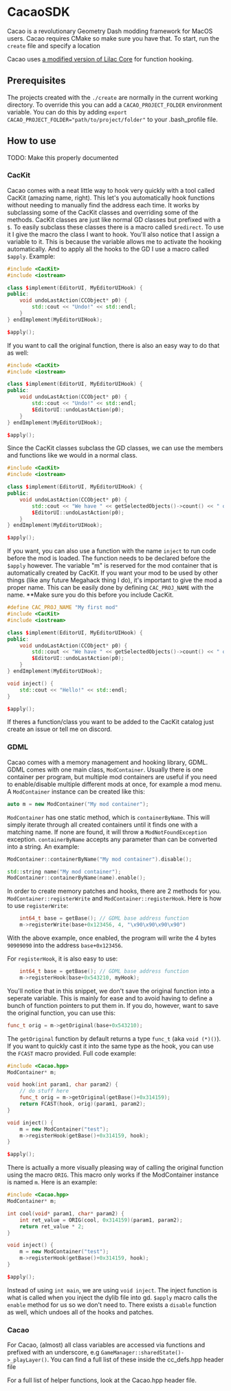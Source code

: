 # CacaoSDK
Cacao is a revolutionary Geometry Dash modding framework for MacOS users. Cacao requires CMake so make sure you have that. To start, run the `create` file and specify a location

Cacao uses [a modified version of Lilac Core](https://github.com/altalk23/core/) for function hooking.

## Prerequisites

The projects created with the `./create` are normally in the current working directory. To override this you can add a `CACAO_PROJECT_FOLDER` environment variable. You can do this by adding `export CACAO_PROJECT_FOLDER="path/to/project/folder"` to your .bash_profile file.

## How to use

TODO: Make this properly documented  

### CacKit

Cacao comes with a neat little way to hook very quickly with a tool called CacKit (amazing name, right). This let's you automatically hook functions without needing to manually find the address each time. It works by subclassing some of the CacKit classes and overriding some of the methods. CacKit classes are just like normal GD classes but prefixed with a `$`. To easily subclass these classes there is a macro called `$redirect`. To use it I give the macro the class I want to hook. You'll also notice that I assign a variable to it. This is because the variable allows me to activate the hooking automatically. And to apply all the hooks to the GD I use a macro called `$apply`. Example:
```cpp
#include <CacKit>
#include <iostream>

class $implement(EditorUI, MyEditorUIHook) {
public:
    void undoLastAction(CCObject* p0) {
        std::cout << "Undo!" << std::endl;
    }
} endImplement(MyEditorUIHook);

$apply();
```

If you want to call the original function, there is also an easy way to do that as well:
```cpp
#include <CacKit>
#include <iostream>

class $implement(EditorUI, MyEditorUIHook) {
public:
    void undoLastAction(CCObject* p0) {
        std::cout << "Undo!" << std::endl;
        $EditorUI::undoLastAction(p0);
    }
} endImplement(MyEditorUIHook);

$apply();
```
Since the CacKit classes subclass the GD classes, we can use the members and functions like we would in a normal class.
```cpp
#include <CacKit>
#include <iostream>

class $implement(EditorUI, MyEditorUIHook) {
public:
    void undoLastAction(CCObject* p0) {
        std::cout << "We have " << getSelectedObjects()->count() << " objects selected" << std::endl;
        $EditorUI::undoLastAction(p0);
    }
} endImplement(MyEditorUIHook);

$apply();
```

If you want, you can also use a function with the name `inject` to run code before the mod is loaded. The function needs to be declared before the `$apply` however. The variable "m" is reserved for the mod container that is automatically created by CacKit. If you want your mod to be used by other things (like any future Megahack thing I do), it's important to give the mod a proper name. This can be easily done by defining `CAC_PROJ_NAME` with the name. \*\*Make sure you do this before you include CacKit.
```cpp
#define CAC_PROJ_NAME "My first mod"
#include <CacKit>
#include <iostream>

class $implement(EditorUI, MyEditorUIHook) {
public:
    void undoLastAction(CCObject* p0) {
        std::cout << "We have " << getSelectedObjects()->count() << " objects selected" << std::endl;
        $EditorUI::undoLastAction(p0);
    }
} endImplement(MyEditorUIHook);

void inject() {
    std::cout << "Hello!" << std::endl;
}

$apply();

```

If theres a function/class you want to be added to the CacKit catalog just create an issue or tell me on discord.

### GDML

Cacao comes with a memory management and hooking library, GDML. GDML comes with one main class, `ModContainer`. Usually there is one container per program, but multiple mod containers are useful if you need to enable/disable multiple different mods at once, for example a mod menu. A `ModContainer` instance can be created like this:

```cpp
auto m = new ModContainer("My mod container");
```

`ModContainer` has one static method, which is `containerByName`. This will simply iterate through all created containers until it finds one with a matching name. If none are found, it will throw a `ModNotFoundException` exception. `containerByName` accepts any parameter than can be converted into a string. An example:

```cpp
ModContainer::containerByName("My mod container").disable();

std::string name("My mod container");
ModContainer::containerByName(name).enable();
```

In order to create memory patches and hooks, there are 2 methods for you. `ModContainer::registerWrite` and `ModContainer::registerHook`. Here is how to use `registerWrite`:

```cpp
    int64_t base = getBase(); // GDML base address function
    m->registerWrite(base+0x123456, 4, "\x90\x90\x90\x90")
```

With the above example, once enabled, the program will write the 4 bytes `90909090` into the address `base+0x123456`.

For `registerHook`, it is also easy to use:

```cpp
    int64_t base = getBase(); // GDML base address function
    m->registerHook(base+0x543210, myHook);
```

You'll notice that in this snippet, we don't save the original function into a seperate variable. This is mainly for ease and to avoid having to define a bunch of function pointers to put them in. If you do, however, want to save the original function, you can use this:

```cpp
func_t orig = m->getOriginal(base+0x543210);
```

The `getOriginal` function by default returns a type `func_t` (aka `void (*)()`). If you want to quickly cast it into the same type as the hook, you can use the `FCAST` macro provided. Full code example:

```cpp
#include <Cacao.hpp>
ModContainer* m;

void hook(int param1, char param2) {
    // do stuff here
    func_t orig = m->getOriginal(getBase()+0x314159);
    return FCAST(hook, orig)(param1, param2);
}

void inject() {
    m = new ModContainer("test");
    m->registerHook(getBase()+0x314159, hook);
}

$apply();

```

There is actually a more visually pleasing way of calling the original function using the macro `ORIG`. This macro only works if the ModContainer instance is named `m`. Here is an example:

```cpp
#include <Cacao.hpp>
ModContainer* m;

int cool(void* param1, char* param2) {
    int ret_value = ORIG(cool, 0x314159)(param1, param2);
    return ret_value * 2;
}

void inject() {
    m = new ModContainer("test");
    m->registerHook(getBase()+0x314159, hook);
}

$apply();

```

Instead of using `int main`, we are using `void inject`. The inject function is what is called when you inject the dylib file into gd. `$apply` macro calls the `enable` method for us so we don't need to. There exists a `disable` function as well, which undoes all of the hooks and patches.

### Cacao

For Cacao, (almost) all class variables are accessed via functions and prefixed with an underscore, e.g `GameManager::sharedState()->_playLayer()`. You can find a full list of these inside the cc_defs.hpp header file

For a full list of helper functions, look at the Cacao.hpp header file.
